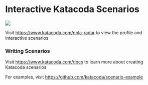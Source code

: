 # Interactive Katacoda Scenarios

[![](http://shields.katacoda.com/katacoda/nola-radar/count.svg)](https://www.katacoda.com/nola-radar "Get your profile on Katacoda.com")

Visit https://www.katacoda.com/nola-radar to view the profile and interactive scenarios

### Writing Scenarios
Visit https://www.katacoda.com/docs to learn more about creating Katacoda scenarios

For examples, visit https://github.com/katacoda/scenario-example
